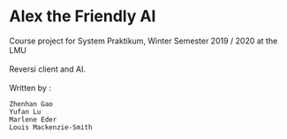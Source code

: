 # Alex the Friendly AI
Course project for System Praktikum, Winter Semester 2019 / 2020 at the LMU <br>
<br>
Reversi client and AI. <br>
<br>
Written by : 

    Zhenhan Gao
    Yufan Lu
    Marlene Eder
    Louis Mackenzie-Smith
